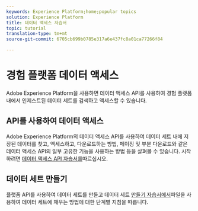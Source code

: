 ```yaml
---
keywords: Experience Platform;home;popular topics
solution: Experience Platform
title: 데이터 액세스 자습서
topic: tutorial
translation-type: tm+mt
source-git-commit: 6705cb699b0785e317a6e437fc8a01ca77266f84

---
```



# 경험 플랫폼 데이터 액세스

Adobe Experience Platform을 사용하면 데이터 액세스 API를 사용하여 경험 플랫폼 내에서 인제스트된 데이터 세트를 검색하고 액세스할 수 있습니다.

## API를 사용하여 데이터 액세스

Adobe Experience Platform의 데이터 액세스 API를 사용하여 데이터 세트 내에 저장된 데이터를 찾고, 액세스하고, 다운로드하는 방법, 페이징 및 부분 다운로드와 같은 데이터 액세스 API의 일부 고유한 기능을 사용하는 방법 등을 살펴볼 수 있습니다. 시작하려면 [데이터 액세스 API 자습서를](../data-access/tutorials/dataset-data.md)따르십시오.

## 데이터 세트 만들기

플랫폼 API를 사용하여 데이터 세트를 만들고 데이터 세트 [만들기 자습서에서](../catalog/datasets/create.md)파일을 사용하여 데이터 세트에 채우는 방법에 대한 단계별 지침을 따릅니다.